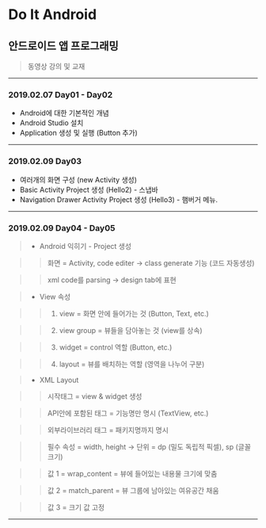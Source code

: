 # Do It Android
## 안드로이드 앱 프로그래밍
> 동영상 강의 및 교재
***
### 2019.02.07 Day01 - Day02
  * Android에 대한 기본적인 개념
  * Android Studio 설치
  * Application 생성 및 실행 (Button 추가)
***
### 2019.02.09 Day03
 * 여러개의 화면 구성 (new Activity 생성)
 * Basic Activity Project 생성 (Hello2) - 스냅바
 * Navigation Drawer Activity Project 생성 (Hello3) - 햄버거 메뉴.
***
### 2019.02.09 Day04 - Day05
 > * Android 익히기 - Project 생성
 
 >> 화면 = Activity, code editer -> class generate 기능 (코드 자동생성)
 
 >> xml code를 parsing -> design tab에 표현

 > * View 속성
 
 >> 1) view = 화면 안에 들어가는 것 (Button, Text, etc.)
 
 >> 2) view group = 뷰들을 담아놓는 것 (view를 상속)
 
 >> 3) widget = control 역할 (Button, etc.)
 
 >> 4) layout = 뷰를 배치하는 역할 (영역을 나누어 구분)
 
 > * XML Layout
 
 >> 시작태그 = view & widget 생성
 
 >> API안에 포함된 태그 = 기능명만 명시 (TextView, etc.)
 
 >> 외부라이브러리 태그 = 패키지명까지 명시
 
 >> 필수 속성 = width, height -> 단위 = dp (밀도 독립적 픽셀), sp (글꼴 크기)
 
 >> 값 1 = wrap_content = 뷰에 들어있는 내용물 크기에 맞춤
 
 >> 값 2 = match_parent = 뷰 그룹에 남아있는 여유공간 채움
 
 >> 값 3 = 크기 값 고정
 ***
